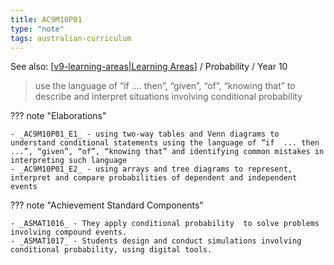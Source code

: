 ```yaml
---
title: AC9M10P01
type: "note"
tags: australian-curriculum
---
```


See also: [[v9-learning-areas|Learning Areas]]   / Probability / Year 10

> use the language of “if .... then”, “given”, “of”, “knowing that” to describe and interpret situations involving conditional probability

??? note "Elaborations"

	- _AC9M10P01_E1_ - using two-way tables and Venn diagrams to understand conditional statements using the language of “if  ... then ...”, “given”, “of”, “knowing that” and identifying common mistakes in interpreting such language
	- _AC9M10P01_E2_ - using arrays and tree diagrams to represent, interpret and compare probabilities of dependent and independent events
??? note "Achievement Standard Components"

	- _ASMAT1016_ - They apply conditional probability  to solve problems involving compound events.
	- _ASMAT1017_ - Students design and conduct simulations involving conditional probability, using digital tools.

[//begin]: # "Autogenerated link references for markdown compatibility"
[v9-learning-areas|Learning Areas]: ../v9-learning-areas "v9-learning-areas"
[//end]: # "Autogenerated link references"
